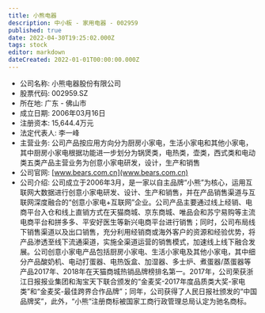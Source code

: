 ```yaml
---
title: 小熊电器
description: 中小板 - 家用电器 - 002959
published: true
date: 2022-04-30T19:25:02.000Z
tags: stock
editor: markdown
dateCreated: 2022-01-01T00:00:00.000Z
---
```


- 公司名称: 小熊电器股份有限公司
- 股票代码: 002959.SZ
- 所在地: 广东 - 佛山市
- 成立日期: 2006年03月16日
- 注册资本: 15,644.4万元
- 法定代表人: 李一峰
- 主营业务: 公司产品按应用方向分为厨房小家电，生活小家电和其他小家电，其中厨房小家电根据功能进一步划分为锅煲类，电热类，壶类，西式类和电动类五类产品主营业务为创意小家电研发，设计，生产和销售
- 公司官网: [www.bears.com.cn](www.bears.com.cn)
- 公司介绍: 公司成立于2006年3月，是一家以自主品牌“小熊”为核心，运用互联网大数据进行创意小家电研发、设计、生产和销售，并在产品销售渠道与互联网深度融合的“创意小家电+互联网”企业。公司产品主要通过线上经销、电商平台入仓和线上直销方式在天猫商城、京东商城、唯品会和苏宁易购等主流电商平台和拼多多、平安好医生等新兴电商平台进行销售；同时，公司布局线下销售渠道以及出口销售，充分利用经销商或海外客户的资源和经验优势，将产品渗透至线下流通渠道，实施全渠道运营的销售模式，加速线上线下融合发展。公司创意小家电产品包括厨房小家电、生活小家电及其他小家电，其中细分产品酸奶机、电动打蛋器、电热饭盒、加湿器、多士炉、煮蛋器/蒸蛋器等产品2017年、2018年在天猫商城热销品牌榜排名第一。2017年，公司荣获浙江日报报业集团和淘宝天下联合颁发的“金麦奖-2017年度品质类大奖-家电类”和“金麦奖-最佳跨界合作品牌”；同年，公司获得了人民日报社颁发的“中国品牌奖”，此外，“小熊”注册商标被国家工商行政管理总局认定为驰名商标。


